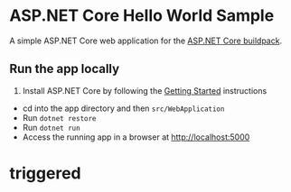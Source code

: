 # ASP.NET Core Hello World Sample

A simple ASP.NET Core web application for the [ASP.NET Core buildpack][].


## Run the app locally

1. Install ASP.NET Core by following the [Getting Started][] instructions
+ cd into the app directory and then `src/WebApplication`
+ Run `dotnet restore`
+ Run `dotnet run`
+ Access the running app in a browser at <http://localhost:5000>

[Getting Started]: http://docs.asp.net/en/latest/getting-started/index.html
[ASP.NET Core buildpack]: https://github.com/cloudfoundry-incubator/dotnet-core-buildpack

# triggered
